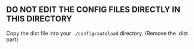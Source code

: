 DO NOT EDIT THE CONFIG FILES DIRECTLY IN THIS DIRECTORY
--------------------------------------------------------

Copy the dist file into your `./config/autoload` directory. (Remove the .dist part)
